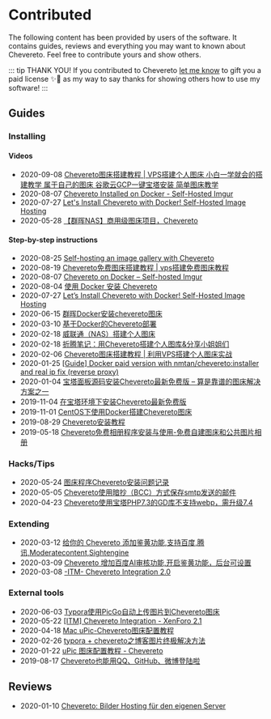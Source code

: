 # Contributed

The following content has been provided by users of the software. It contains guides, reviews and everything you may want to known about Chevereto. Feel free to contribute yours and show others.

::: tip THANK YOU!
If you contributed to Chevereto [let me know](https://chevereto.com/contact) to gift you a paid license ✨🎁 as my way to say thanks for showing others how to use my software!
:::

## Guides

### Installing

#### Videos

- 2020-09-08 [Chevereto图床搭建教程 | VPS搭建个人图床 小白一学就会的搭建教学 属于自己的图床 谷歌云GCP一键宝塔安装 简单图床教学](https://www.youtube.com/watch?v=QLa9VC1r94A)
- 2020-08-07 [Chevereto Installed on Docker - Self-Hosted Imgur](https://www.youtube.com/watch?v=SO4Mt0ikukY)
- 2020-07-27 [Let's Install Chevereto with Docker! Self-Hosted Image Hosting](https://www.youtube.com/watch?v=zcliC-QIVgE)
- 2020-05-28 [【群晖NAS】商用级图床项目，Chevereto](https://www.youtube.com/watch?v=h26LpCaBXiY)

#### Step-by-step instructions

- 2020-08-25 [Self-hosting an image gallery with Chevereto](https://tech.davidfield.co.uk/self-hosted-image-gallery-with-chevereto/)
- 2020-08-19 [Chevereto免费图床搭建教程 | vps搭建免费图床教程](https://chens.life/How-to-build-a-free-image-bed.html)
- 2020-08-07 [Chevereto on Docker – Self-hosted Imgur](https://dbtechreviews.com/2020/08/chevereto-on-docker-self-hosted-imgur/)
- 2020-08-04 [使用 Docker 安装 Chevereto](https://juejin.im/post/6857029114718355463)
- 2020-07-27 [Let’s Install Chevereto with Docker! Self-Hosted Image Hosting](https://geeked.host/lets-install-chevereto-with-docker-self-hosted-image-hosting/)
- 2020-06-15 [群晖Docker安装chevereto图床](https://cloud.tencent.com/developer/article/1645239)
- 2020-03-10 [基于Docker的Chevereto部署](https://www.zhuxiaolong.xyz/2020/03/10/%E5%9F%BA%E4%BA%8EDocker%E7%9A%84Chevereto%E9%83%A8%E7%BD%B2/#Docker-Compose-%E5%AE%89%E8%A3%85)
- 2020-02-18 [威联通（NAS）搭建个人图床](https://juejin.im/post/6844904067236364295)
- 2020-02-18 [折腾笔记：用Chevereto搭建个人图库&分享小姐姐们](https://www.littlemodesty.com/website-building/use-chevereto-to-build-a-self-hosted-image-home/)
- 2020-02-06 [Chevereto图床搭建教程 | 利用VPS搭建个人图床实战](https://merlinblog.xyz/wiki/chevereto.html)
- 2020-01-25 [[Guide] Docker paid version with nmtan/chevereto:installer and real ip fix (reverse proxy)](https://chevereto.com/community/threads/guide-docker-paid-version-with-nmtan-chevereto-installer-and-real-ip-fix-reverse-proxy.11887/)
- 2020-01-04 [宝塔面板源码安装Chevereto最新免费版 – 算是靠谱的图床解决方案之一](https://www.daniao.org/7882.html)
- 2019-11-04 [在宝塔环境下安装Chevereto最新免费版](https://sunsea.im/bt-install-Chevereto-Free.html)
- 2019-11-01 [CentOS下使用Docker搭建Chevereto图床](https://www.qinayu.cn/posts/1e84ba96.html)
- 2019-08-29 [Chevereto安装教程](https://yremp.live/chevereto/)
- 2019-05-18 [Chevereto免费相册程序安装与使用-免费自建图床和公共图片相册](https://wzfou.com/chevereto/)

### Hacks/Tips

- 2020-05-24 [图床程序Chevereto安装问题记录](https://xiaodongxier.com/119.html)
- 2020-05-05 [Chevereto使用暗抄（BCC）方式保存smtp发送的邮件](https://madlax.pw/2020/05/379.html)
- 2020-04-23 [Chevereto使用宝塔PHP7.3的GD库不支持webp，需升级7.4](https://madlax.pw/2020/04/375.html)

### Extending

- 2020-03-12 [给你的 Chevereto 添加鉴黄功能,支持百度,腾讯,Moderatecontent,Sightengine](https://alone88.cn/archives/804.html)
- 2020-03-09 [Chevereto 增加百度AI审核功能,开启鉴黄功能，后台可设置](https://alone88.cn/archives/796.html)
- 2020-03-08 [-ITM- Chevereto Integration 2.0](https://github.com/McAtze/-ITM-CheveretoIntegration)

### External tools

- 2020-06-03 [Typora使用PicGo自动上传图片到Chevereto图床](https://www.zzhyun.com/2020/06/03/159/)
- 2020-05-22 [[ITM] Chevereto Integration - XenForo 2.1](https://chevereto.com/community/threads/itm-chevereto-integration-xenforo-2-1.12234/)
- 2020-04-18 [Mac uPic-Chevereto图床配置教程](https://www.sukeycz.com/course/uPic-Chevereto-imageuploads)
- 2020-02-26 [typora + chevereto之博客图片终极解决方法](http://guiu.xyz/p/c90ee787.html)
- 2020-01-22 [uPic 图床配置教程 - Chevereto](https://xiaodongxier.com/118.html)
- 2019-08-17 [Chevereto也能用QQ、GitHub、微博登陆啦](https://doge.uk/coding/chevereto-qq-login.html)

## Reviews

- 2020-01-10 [Chevereto: Bilder Hosting für den eigenen Server](https://www.youtube.com/watch?v=wriVgnEfJ0Y)
